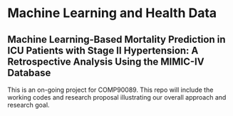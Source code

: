 # Machine Learning and Health Data
## Machine Learning-Based Mortality Prediction in ICU Patients with Stage II Hypertension: A Retrospective Analysis Using the MIMIC-IV Database
This is an on-going project for COMP90089. This repo will include the working codes and research proposal illustrating our overall approach and research goal. 
